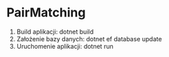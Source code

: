 # PairMatching
1. Build aplikacji:
	dotnet build
2. Założenie bazy danych:
    dotnet ef database update
3. Uruchomenie aplikacji:
    dotnet run
  
